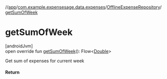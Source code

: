 //[app](../../../index.md)/[com.example.expensesage.data.expenses](../index.md)/[OfflineExpenseRepository](index.md)/[getSumOfWeek](get-sum-of-week.md)

# getSumOfWeek

[androidJvm]\
open override fun [getSumOfWeek](get-sum-of-week.md)(): Flow&lt;[Double](https://kotlinlang.org/api/latest/jvm/stdlib/kotlin/-double/index.html)&gt;

Get sum of expenses for current week

#### Return
